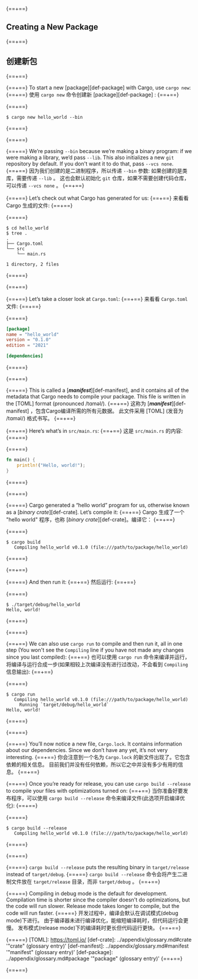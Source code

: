 {==+==}
## Creating a New Package
{==+==}
## 创建新包
{==+==}

{==+==}
To start a new [package][def-package] with Cargo, use `cargo new`:
{==+==}
使用 `cargo new` 命令创建新 [package][def-package] :
{==+==}

{==+==}
```console
$ cargo new hello_world --bin
```
{==+==}

{==+==}


{==+==}
We’re passing `--bin` because we’re making a binary program: if we
were making a library, we’d pass `--lib`. This also initializes a new `git`
repository by default. If you don't want it to do that, pass `--vcs none`.
{==+==}
因为我们创建的是二进制程序，所以传递 `--bin` 参数:
如果创建的是类库，需要传递 `--lib` 。
这也会默认初始化 `git` 仓库，如果不需要创建代码仓库，可以传递 `--vcs none` 。
{==+==}


{==+==}
Let’s check out what Cargo has generated for us:
{==+==}
来看看 Cargo 生成的文件:
{==+==}


{==+==}
```console
$ cd hello_world
$ tree .
.
├── Cargo.toml
└── src
    └── main.rs

1 directory, 2 files
```
{==+==}

{==+==}


{==+==}
Let’s take a closer look at `Cargo.toml`:
{==+==}
来看看 `Cargo.toml` 文件:
{==+==}


{==+==}
```toml
[package]
name = "hello_world"
version = "0.1.0"
edition = "2021"

[dependencies]

```
{==+==}

{==+==}


{==+==}
This is called a [***manifest***][def-manifest], and it contains all of the
metadata that Cargo needs to compile your package. This file is written in the
[TOML] format (pronounced /tɑməl/).
{==+==}
这称为 [***manifest***][def-manifest] ，包含Cargo编译所需的所有元数据。
此文件采用 [TOML] (发音为 /tɑməl/) 格式书写。
{==+==}


{==+==}
Here’s what’s in `src/main.rs`:
{==+==}
这是 `src/main.rs` 的内容:
{==+==}


{==+==}
```rust
fn main() {
    println!("Hello, world!");
}
```
{==+==}

{==+==}

{==+==}
Cargo generated a “hello world” program for us, otherwise known as a
[*binary crate*][def-crate]. Let’s compile it:
{==+==}
Cargo 生成了一个 "hello world" 程序，也称 [*binary crate*][def-crate]。编译它：
{==+==}

{==+==}
```console
$ cargo build
   Compiling hello_world v0.1.0 (file:///path/to/package/hello_world)
```
{==+==}

{==+==}


{==+==}
And then run it:
{==+==}
然后运行:
{==+==}


{==+==}
```console
$ ./target/debug/hello_world
Hello, world!
```
{==+==}

{==+==}


{==+==}
We can also use `cargo run` to compile and then run it, all in one step (You
won't see the `Compiling` line if you have not made any changes since you last
compiled):
{==+==}
也可以使用 `cargo run` 命令来编译并运行，将编译与运行合成一步(如果相较上次编译没有进行过改动，不会看到 `Compiling` 信息输出):
{==+==}


{==+==}
```console
$ cargo run
   Compiling hello_world v0.1.0 (file:///path/to/package/hello_world)
     Running `target/debug/hello_world`
Hello, world!
```
{==+==}

{==+==}


{==+==}
You’ll now notice a new file, `Cargo.lock`. It contains information about our
dependencies. Since we don’t have any yet, it’s not very interesting.
{==+==}
你会注意到一个名为 `Cargo.lock` 的新文件出现了。它包含依赖的相关信息。
目前我们并没有任何依赖，所以它之中并没有多少有用的信息。
{==+==}


{==+==}
Once you’re ready for release, you can use `cargo build --release` to compile
your files with optimizations turned on:
{==+==}
当你准备好要发布程序，可以使用 `cargo build --release` 命令来编译文件(此选项开启编译优化):
{==+==}


{==+==}
```console
$ cargo build --release
   Compiling hello_world v0.1.0 (file:///path/to/package/hello_world)
```
{==+==}

{==+==}


{==+==}
`cargo build --release` puts the resulting binary in `target/release` instead of
`target/debug`.
{==+==}
`cargo build --release` 命令会将产生二进制文件放在 `target/release` 目录，而非 `target/debug` 。
{==+==}


{==+==}
Compiling in debug mode is the default for development. Compilation time is
shorter since the compiler doesn't do optimizations, but the code will run
slower. Release mode takes longer to compile, but the code will run faster.
{==+==}
开发过程中，编译会默认在调试模式(debug mode)下进行。
由于编译器未进行编译优化，能缩短编译耗时，但代码运行会更慢。
发布模式(release mode)下的编译耗时更长但代码运行更快。
{==+==}

{==+==}
[TOML]: https://toml.io/
[def-crate]:     ../appendix/glossary.md#crate     '"crate" (glossary entry)'
[def-manifest]:  ../appendix/glossary.md#manifest  '"manifest" (glossary entry)'
[def-package]:   ../appendix/glossary.md#package   '"package" (glossary entry)'
{==+==}

{==+==}
